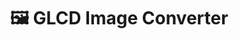 ---
title: "🖼️ GLCD Image Converter"
image: null
release: 2023
link: https://github.gerardgascon.com/GLCDImageConverter
description: null
short-description: A basic tool for converting an image to a GLCD-compatible format.
remarkable: false
---